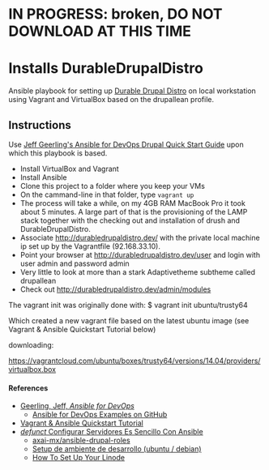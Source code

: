 # IN PROGRESS: broken, DO NOT DOWNLOAD AT THIS TIME

# Installs DurableDrupalDistro 

Ansible playbook for setting up [Durable Drupal Distro](https://github.com/victorkane/durable-drupal-distro) on local workstation using Vagrant and VirtualBox based on the drupallean profile.

## Instructions

Use [Jeff Geerling's Ansible for DevOps Drupal Quick Start Guide](https://github.com/geerlingguy/ansible-for-devops/tree/master/drupal#quick-start-guide) upon which this playbook is based.

* Install VirtualBox and Vagrant
* Install Ansible
* Clone this project to a folder where you keep your VMs
* On the cammand-line in that folder, type `vagrant up`
* The process will take a while, on my 4GB RAM MacBook Pro it took about 5 minutes. A large part of that is the provisioning of the LAMP stack together with the checking out and installation of drush and DurableDrupalDistro.
* Associate http://durabledrupaldistro.dev/ with the private local machine ip set up by the Vagrantfile (92.168.33.10).
* Point your browser at http://durabledrupaldistro.dev/user and login with user admin and password admin
* Very little to look at more than a stark Adaptivetheme subtheme called drupallean
* Check out http://durabledrupaldistro.dev/admin/modules

The vagrant init was originally done with:
$ vagrant init ubuntu/trusty64

Which created a new vagrant file based on the latest ubuntu image (see Vagrant & Ansible Quickstart Tutorial below)

downloading:

https://vagrantcloud.com/ubuntu/boxes/trusty64/versions/14.04/providers/virtualbox.box

#### References

* [Geerling, Jeff, *Ansible for DevOps*](https://leanpub.com/ansible-for-devops)
  * [Ansible for DevOps Examples on GitHub](https://github.com/geerlingguy/ansible-for-devops)
* [Vagrant & Ansible Quickstart Tutorial](http://adamcod.es/2014/09/23/vagrant-ansible-quickstart-tutorial.html)
* [*defunct* Configurar Servidores Es Sencillo Con Ansible](http://guate2014.drupal-centroamerica.org/session/configurar-servidores-es-sencillo-con-ansible)
  * [axai-mx/ansible-drupal-roles](https://github.com/axai-mx/ansible-drupal-roles)
  * [Setup de ambiente de desarrollo (ubuntu / debian)](http://www.axai.com.mx/es/blog/setup-de-ambiente-de-desarrollo-ubuntu-debian)
  * [How To Set Up Your Linode](http://feross.org/how-to-setup-your-linode/)
